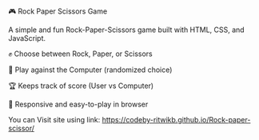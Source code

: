 🎮 Rock Paper Scissors Game

A simple and fun Rock-Paper-Scissors game built with HTML, CSS, and JavaScript.

✊ Choose between Rock, Paper, or Scissors

🤖 Play against the Computer (randomized choice)

🏆 Keeps track of score (User vs Computer)

📱 Responsive and easy-to-play in browser

You can Visit site using link: https://codeby-ritwikb.github.io/Rock-paper-scissor/
